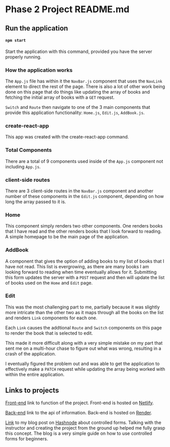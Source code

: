 # Phase 2 Project README.md

## Run the application

#### `npm start`
Start the application with this command, provided you have the server properly running.

### How the application works
The `App.js` file has within it the `NavBar.js` component that uses the `NavLink` element to direct the rest of the page. There is also a lot of other work being done on this page that do things like updating the array of books and fetching the initial array of books with a `GET` request.

`Switch` and `Route` then navigate to one of the 3 main components that provide this application functionality: `Home.js`, `Edit.js`, `AddBook.js`.

### create-react-app
This app was created with the create-react-app command.

### Total Components
There are a total of 9 components used inside of the `App.js` component not including `App.js`.

### client-side routes
There are 3 client-side routes in the `NavBar.js` component and another number of these components in the `Edit.js` component, depending on how long the array passed to it is.



### Home
This component simply renders two other components. One renders books that I have read and the other renders books that I look forward to reading. A simple homepage to be the main page of the application.

### AddBook
A component that gives the option of adding books to my list of books that I have not read. This list is evergrowing, as there are many books I am looking forward to reading when time eventually allows for it. Submitting this form updates the server with a `POST` request and then will update the list of books used on the `Home` and `Edit` page.

### Edit
This was the most challenging part to me, partially because it was slightly more intricate than the other two as it maps through all the books on the list and renders `Link` components for each one.

Each `Link` causes the addtional `Route` and `Switch` components on this page to render the book that is selected to edit. 

This made it more difficult along with a very simple mistake on my part that sent me on a multi-hour chase to figure out what was wrong, resulting in a crash of the application.

I eventually figured the problem out and was able to get the application to effectively make a `PATCH` request while updating the array being worked with within the entire application.

## Links to projects
[Front-end](https://marvelous-choux-e0ec7e.netlify.app/) link to function of the project. Front-end is hosted on [Netlify](https://www.netlify.com/).

[Back-end](https://read-vs-unread-books.onrender.com/books) link to the api of information. Back-end is hosted on [Render](https://render.com/).

[Link](https://hashnode.com/edit/clngr85vl000008l5bj9tbkg3) to my blog post on [Hashnode](https://hashnode.com/) about controlled forms. Talking with the instructor and creating the project from the ground up helped me fully grasp this concept. The blog is a very simple guide on how to use controlled forms for beginners.